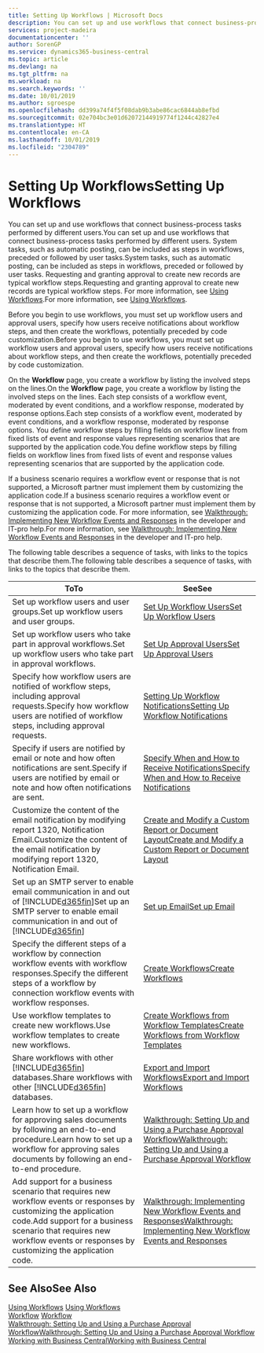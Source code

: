 ```yaml
---
title: Setting Up Workflows | Microsoft Docs
description: You can set up and use workflows that connect business-process tasks performed by different users. System tasks, such as automatic posting, can be included as steps in workflows, preceded or followed by user tasks. Requesting and granting approval to create new records are typical workflow steps.
services: project-madeira
documentationcenter: ''
author: SorenGP
ms.service: dynamics365-business-central
ms.topic: article
ms.devlang: na
ms.tgt_pltfrm: na
ms.workload: na
ms.search.keywords: ''
ms.date: 10/01/2019
ms.author: sgroespe
ms.openlocfilehash: dd399a74f4f5f08dab9b3abe86cac6844ab8efbd
ms.sourcegitcommit: 02e704bc3e01d62072144919774f1244c42827e4
ms.translationtype: HT
ms.contentlocale: en-CA
ms.lasthandoff: 10/01/2019
ms.locfileid: "2304789"
---
```

# <a name="setting-up-workflows"></a><span data-ttu-id="42c1c-105">Setting Up Workflows</span><span class="sxs-lookup"><span data-stu-id="42c1c-105">Setting Up Workflows</span></span>
<span data-ttu-id="42c1c-106">You can set up and use workflows that connect business-process tasks performed by different users.</span><span class="sxs-lookup"><span data-stu-id="42c1c-106">You can set up and use workflows that connect business-process tasks performed by different users.</span></span> <span data-ttu-id="42c1c-107">System tasks, such as automatic posting, can be included as steps in workflows, preceded or followed by user tasks.</span><span class="sxs-lookup"><span data-stu-id="42c1c-107">System tasks, such as automatic posting, can be included as steps in workflows, preceded or followed by user tasks.</span></span> <span data-ttu-id="42c1c-108">Requesting and granting approval to create new records are typical workflow steps.</span><span class="sxs-lookup"><span data-stu-id="42c1c-108">Requesting and granting approval to create new records are typical workflow steps.</span></span> <span data-ttu-id="42c1c-109">For more information, see [Using Workflows](across-use-workflows.md).</span><span class="sxs-lookup"><span data-stu-id="42c1c-109">For more information, see [Using Workflows](across-use-workflows.md).</span></span>  

 <span data-ttu-id="42c1c-110">Before you begin to use workflows, you must set up workflow users and approval users, specify how users receive notifications about workflow steps, and then create the workflows, potentially preceded by code customization.</span><span class="sxs-lookup"><span data-stu-id="42c1c-110">Before you begin to use workflows, you must set up workflow users and approval users, specify how users receive notifications about workflow steps, and then create the workflows, potentially preceded by code customization.</span></span>  

 <span data-ttu-id="42c1c-111">On the **Workflow** page, you create a workflow by listing the involved steps on the lines.</span><span class="sxs-lookup"><span data-stu-id="42c1c-111">On the **Workflow** page, you create a workflow by listing the involved steps on the lines.</span></span> <span data-ttu-id="42c1c-112">Each step consists of a workflow event, moderated by event conditions, and a workflow response, moderated by response options.</span><span class="sxs-lookup"><span data-stu-id="42c1c-112">Each step consists of a workflow event, moderated by event conditions, and a workflow response, moderated by response options.</span></span> <span data-ttu-id="42c1c-113">You define workflow steps by filling fields on workflow lines from fixed lists of event and response values representing scenarios that are supported by the application code.</span><span class="sxs-lookup"><span data-stu-id="42c1c-113">You define workflow steps by filling fields on workflow lines from fixed lists of event and response values representing scenarios that are supported by the application code.</span></span>  

 <span data-ttu-id="42c1c-114">If a business scenario requires a workflow event or response that is not supported, a Microsoft partner must implement them by customizing the application code.</span><span class="sxs-lookup"><span data-stu-id="42c1c-114">If a business scenario requires a workflow event or response that is not supported, a Microsoft partner must implement them by customizing the application code.</span></span> <span data-ttu-id="42c1c-115">For more information, see [Walkthrough: Implementing New Workflow Events and Responses](/dynamics-nav/Walkthrough--Implementing-New-Workflow-Events-and-Responses) in the developer and IT-pro help.</span><span class="sxs-lookup"><span data-stu-id="42c1c-115">For more information, see [Walkthrough: Implementing New Workflow Events and Responses](/dynamics-nav/Walkthrough--Implementing-New-Workflow-Events-and-Responses) in the developer and IT-pro help.</span></span>

 <span data-ttu-id="42c1c-116">The following table describes a sequence of tasks, with links to the topics that describe them.</span><span class="sxs-lookup"><span data-stu-id="42c1c-116">The following table describes a sequence of tasks, with links to the topics that describe them.</span></span>  

|<span data-ttu-id="42c1c-117">**To**</span><span class="sxs-lookup"><span data-stu-id="42c1c-117">**To**</span></span>|<span data-ttu-id="42c1c-118">**See**</span><span class="sxs-lookup"><span data-stu-id="42c1c-118">**See**</span></span>|  
|------------|-------------|  
|<span data-ttu-id="42c1c-119">Set up workflow users and user groups.</span><span class="sxs-lookup"><span data-stu-id="42c1c-119">Set up workflow users and user groups.</span></span>|[<span data-ttu-id="42c1c-120">Set Up Workflow Users</span><span class="sxs-lookup"><span data-stu-id="42c1c-120">Set Up Workflow Users</span></span>](across-how-to-set-up-workflow-users.md)|  
|<span data-ttu-id="42c1c-121">Set up workflow users who take part in approval workflows.</span><span class="sxs-lookup"><span data-stu-id="42c1c-121">Set up workflow users who take part in approval workflows.</span></span>|[<span data-ttu-id="42c1c-122">Set Up Approval Users</span><span class="sxs-lookup"><span data-stu-id="42c1c-122">Set Up Approval Users</span></span>](across-how-to-set-up-approval-users.md)|  
|<span data-ttu-id="42c1c-123">Specify how workflow users are notified of workflow steps, including approval requests.</span><span class="sxs-lookup"><span data-stu-id="42c1c-123">Specify how workflow users are notified of workflow steps, including approval requests.</span></span>|[<span data-ttu-id="42c1c-124">Setting Up Workflow Notifications</span><span class="sxs-lookup"><span data-stu-id="42c1c-124">Setting Up Workflow Notifications</span></span>](across-setting-up-workflow-notifications.md)|  
|<span data-ttu-id="42c1c-125">Specify if users are notified by email or note and how often notifications are sent.</span><span class="sxs-lookup"><span data-stu-id="42c1c-125">Specify if users are notified by email or note and how often notifications are sent.</span></span>|[<span data-ttu-id="42c1c-126">Specify When and How to Receive Notifications</span><span class="sxs-lookup"><span data-stu-id="42c1c-126">Specify When and How to Receive Notifications</span></span>](across-how-to-specify-when-and-how-to-receive-notifications.md)|  
|<span data-ttu-id="42c1c-127">Customize the content of the email notification by modifying report 1320, Notification Email.</span><span class="sxs-lookup"><span data-stu-id="42c1c-127">Customize the content of the email notification by modifying report 1320, Notification Email.</span></span>|[<span data-ttu-id="42c1c-128">Create and Modify a Custom Report or Document Layout</span><span class="sxs-lookup"><span data-stu-id="42c1c-128">Create and Modify a Custom Report or Document Layout</span></span>](ui-how-create-custom-report-layout.md)|  
|<span data-ttu-id="42c1c-129">Set up an SMTP server to enable email communication in and out of [!INCLUDE[d365fin](includes/d365fin_md.md)]</span><span class="sxs-lookup"><span data-stu-id="42c1c-129">Set up an SMTP server to enable email communication in and out of [!INCLUDE[d365fin](includes/d365fin_md.md)]</span></span>|[<span data-ttu-id="42c1c-130">Set up Email</span><span class="sxs-lookup"><span data-stu-id="42c1c-130">Set up Email</span></span>](admin-how-setup-email.md)|
|<span data-ttu-id="42c1c-131">Specify the different steps of a workflow by connection workflow events with workflow responses.</span><span class="sxs-lookup"><span data-stu-id="42c1c-131">Specify the different steps of a workflow by connection workflow events with workflow responses.</span></span>|[<span data-ttu-id="42c1c-132">Create Workflows</span><span class="sxs-lookup"><span data-stu-id="42c1c-132">Create Workflows</span></span>](across-how-to-create-workflows.md)|  
|<span data-ttu-id="42c1c-133">Use workflow templates to create new workflows.</span><span class="sxs-lookup"><span data-stu-id="42c1c-133">Use workflow templates to create new workflows.</span></span>|[<span data-ttu-id="42c1c-134">Create Workflows from Workflow Templates</span><span class="sxs-lookup"><span data-stu-id="42c1c-134">Create Workflows from Workflow Templates</span></span>](across-how-to-create-workflows-from-workflow-templates.md)|  
|<span data-ttu-id="42c1c-135">Share workflows with other [!INCLUDE[d365fin](includes/d365fin_md.md)] databases.</span><span class="sxs-lookup"><span data-stu-id="42c1c-135">Share workflows with other [!INCLUDE[d365fin](includes/d365fin_md.md)] databases.</span></span>|[<span data-ttu-id="42c1c-136">Export and Import Workflows</span><span class="sxs-lookup"><span data-stu-id="42c1c-136">Export and Import Workflows</span></span>](across-how-to-export-and-import-workflows.md)|  
|<span data-ttu-id="42c1c-137">Learn how to set up a workflow for approving sales documents by following an end-to-end procedure.</span><span class="sxs-lookup"><span data-stu-id="42c1c-137">Learn how to set up a workflow for approving sales documents by following an end-to-end procedure.</span></span>|[<span data-ttu-id="42c1c-138">Walkthrough: Setting Up and Using a Purchase Approval Workflow</span><span class="sxs-lookup"><span data-stu-id="42c1c-138">Walkthrough: Setting Up and Using a Purchase Approval Workflow</span></span>](walkthrough-setting-up-and-using-a-purchase-approval-workflow.md)|  
|<span data-ttu-id="42c1c-139">Add support for a business scenario that requires new workflow events or responses by customizing the application code.</span><span class="sxs-lookup"><span data-stu-id="42c1c-139">Add support for a business scenario that requires new workflow events or responses by customizing the application code.</span></span>|[<span data-ttu-id="42c1c-140">Walkthrough: Implementing New Workflow Events and Responses</span><span class="sxs-lookup"><span data-stu-id="42c1c-140">Walkthrough: Implementing New Workflow Events and Responses</span></span>](/dynamics-nav/Walkthrough--Implementing-New-Workflow-Events-and-Responses)|  

## <a name="see-also"></a><span data-ttu-id="42c1c-141">See Also</span><span class="sxs-lookup"><span data-stu-id="42c1c-141">See Also</span></span>  
 <span data-ttu-id="42c1c-142">[Using Workflows](across-use-workflows.md) </span><span class="sxs-lookup"><span data-stu-id="42c1c-142">[Using Workflows](across-use-workflows.md) </span></span>  
 <span data-ttu-id="42c1c-143">[Workflow](across-workflow.md) </span><span class="sxs-lookup"><span data-stu-id="42c1c-143">[Workflow](across-workflow.md) </span></span>  
 [<span data-ttu-id="42c1c-144">Walkthrough: Setting Up and Using a Purchase Approval Workflow</span><span class="sxs-lookup"><span data-stu-id="42c1c-144">Walkthrough: Setting Up and Using a Purchase Approval Workflow</span></span>](walkthrough-setting-up-and-using-a-purchase-approval-workflow.md)  
 [<span data-ttu-id="42c1c-145">Working with Business Central</span><span class="sxs-lookup"><span data-stu-id="42c1c-145">Working with Business Central</span></span>](ui-work-product.md)
